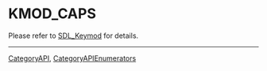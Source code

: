 # KMOD_CAPS

Please refer to [SDL_Keymod](SDL_Keymod) for details.

----
[CategoryAPI](CategoryAPI), [CategoryAPIEnumerators](CategoryAPIEnumerators)

